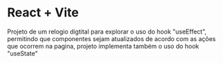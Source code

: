 # React + Vite

Projeto de um relogio digtital para explorar o uso do hook "useEffect", permitindo que componentes sejam atualizados de acordo com as ações que ocorrem na pagina, projeto implementa também o uso do hook "useState"
